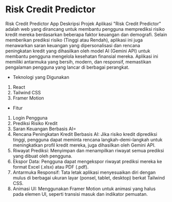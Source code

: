 # Risk Credit Predictor
Risk Credit Predictor App
Deskripsi Projek
Aplikasi "Risk Credit Predictor" adalah web yang dirancang untuk membantu pengguna memprediksi risiko kredit mereka berdasarkan beberapa faktor keuangan dan demografi. Selain memberikan prediksi risiko (Tinggi atau Rendah), aplikasi ini juga menawarkan saran keuangan yang dipersonalisasi dan rencana peningkatan kredit yang dihasilkan oleh model AI (Gemini API) untuk membantu pengguna mengelola kesehatan finansial mereka. Aplikasi ini memiliki antarmuka yang bersih, modern, dan responsif, memastikan pengalaman pengguna yang lancar di berbagai perangkat.

- Teknologi yang Digunakan
1. React
2. Tailwind CSS
3. Framer Motion


- Fitur
1. Login Pengguna
2. Prediksi Risiko Kredit
3. Saran Keuangan Berbasis AI=
4. Rencana Peningkatan Kredit Berbasis AI: Jika risiko kredit diprediksi tinggi, pengguna dapat meminta rencana langkah-demi-langkah untuk meningkatkan profil kredit mereka, juga dihasilkan oleh Gemini API.
5. Riwayat Prediksi: Menyimpan dan menampilkan riwayat semua prediksi yang dibuat oleh pengguna.
6. Ekspor Data: Pengguna dapat mengekspor riwayat prediksi mereka ke format Excel (.xlsx) atau PDF (.pdf).
7. Antarmuka Responsif: Tata letak aplikasi menyesuaikan diri dengan mulus di berbagai ukuran layar (ponsel, tablet, desktop) berkat Tailwind CSS.
8. Animasi UI: Menggunakan Framer Motion untuk animasi yang halus pada elemen UI, seperti transisi masuk dan indikator pemuatan.
